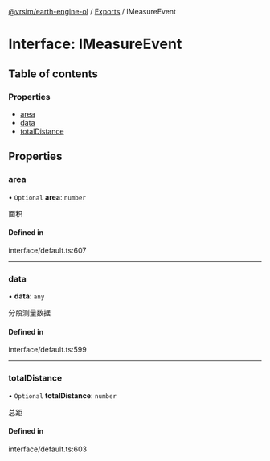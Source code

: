 [@vrsim/earth-engine-ol](../README.md) / [Exports](../modules.md) / IMeasureEvent

# Interface: IMeasureEvent

## Table of contents

### Properties

- [area](IMeasureEvent.md#area)
- [data](IMeasureEvent.md#data)
- [totalDistance](IMeasureEvent.md#totaldistance)

## Properties

### area

• `Optional` **area**: `number`

面积

#### Defined in

interface/default.ts:607

___

### data

• **data**: `any`

分段测量数据

#### Defined in

interface/default.ts:599

___

### totalDistance

• `Optional` **totalDistance**: `number`

总距

#### Defined in

interface/default.ts:603
